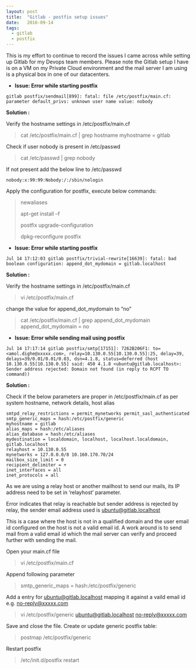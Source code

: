 ```yaml
---
layout: post
title:  "Gitlab - postfix setup issues"
date:   2016-09-14
tags:
  - gitlab
  - postfix
---
```


This is my effort to continue to record the issues I came across while setting up Gitlab for my Devops team members. Please note the Gitlab setup I have is on a VM on my Private Cloud environment and the mail server I am using is a physical box in one of our datacenters. 


* **Issue: Error while starting postfix**

```
gitlab postfix/sendmail[899]: fatal: file /etc/postfix/main.cf: parameter default_privs: unknown user name value: nobody
```
 
**Solution :**

Verify the hostname settings in /etc/postfix/main.cf

> cat /etc/postfix/main.cf | grep hostname
> myhostname = gitlab
 
Check if user nobody is present in /etc/passwd
> cat /etc/passwd | grep nobody

If not present add the below line to /etc/passwd
```
nobody:x:99:99:Nobody:/:/sbin/nologin
```

Apply the configuration for postfix, execute below commands: 
> newaliases
>
> apt-get install –f
>
> postfix upgrade-configuration
>
> dpkg-reconfigure postfix

 
* **Issue: Error while starting postfix**

```
Jul 14 17:12:03 gitlab postfix/trivial-rewrite[16639]: fatal: bad boolean configuration: append_dot_mydomain = gitlab.localhost
```

**Solution :**
 
Verify the hostname settings in /etc/postfix/main.cf
> vi /etc/postfix/main.cf

change the value for append_dot_mydomain to “no”
> cat /etc/postfix/main.cf | grep append_dot_mydomain
append_dot_mydomain = no


* **Issue: Error while sending mail using postfix**

```
Jul 14 17:17:14 gitlab postfix/smtp[17151]: 7262B206F1: to=<amol.dighe@xxxxx.com>, relay=10.130.0.55[10.130.0.55]:25, delay=39, delays=39/0.01/0.01/0.03, dsn=4.1.8, status=deferred (host 10.130.0.55[10.130.0.55] said: 450 4.1.8 <ubuntu@gitlab.localhost>: Sender address rejected: Domain not found (in reply to RCPT TO command))
```

**Solution :**

Check if the below parameters are proper in /etc/postfix/main.cf as per system hostname, network details, host alias

```
smtpd_relay_restrictions = permit_mynetworks permit_sasl_authenticated
smtp_generic_maps = hash:/etc/postfix/generic
myhostname = gitlab
alias_maps = hash:/etc/aliases
alias_database = hash:/etc/aliases
mydestination = localdomain, localhost, localhost.localdomain, gitlab.localhost
relayhost = 10.130.0.55
mynetworks = 127.0.0.0/8 10.160.170.70/24
mailbox_size_limit = 0
recipient_delimiter = +
inet_interfaces = all
inet_protocols = all
```
 
As we are using a relay host or another mailhost to send our mails, its IP address need to be set in ‘relayhost’ parameter.

Error indicates that relay is reachable but sender address is rejected by relay, the sender email address used is ubuntu@gitlab.localhost

This is a case where the host is not in a qualified domain and the user email id configured on the host is not a valid email id. A work around is to send mail from a valid email id which the mail server can verify and proceed further with sending the mail.

Open your main.cf file
> vi /etc/postfix/main.cf

Append following parameter
>smtp_generic_maps = hash:/etc/postfix/generic

Add a entry for ubuntu@gitlab.localhost mapping it against a vaild email id e.g. no-reply@xxxxx.com
> vi /etc/postfix/generic
> ubuntu@gitlab.localhost  no-reply@xxxxx.com

Save and close the file. Create or update generic postfix table:
> postmap /etc/postfix/generic

Restart postfix
> /etc/init.d/postfix restart

